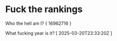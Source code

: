 # Fuck the rankings

Who the hell am I?
{ 16962716 }

What fucking year is it?
[ 2025-03-20T23:33:20Z ]
